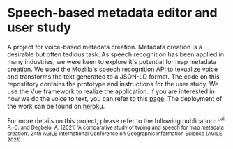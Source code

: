 # Speech-based metadata editor and user study

A project for voice-based metadata creation. Metadata creation is a desirable but often tedious task. As speech recognition has been applied in many industries, we were keen to explore it's potential for map metadata creation. We used the Mozilla's speech recognition API to texualize voice and transforms the text generated to a JSON-LD format. The code on this repostitory contains the prototype and instructions for the user study. We use the Vue framework to realize the application. If you are interested in how we do the voice to text, you can refer to this [page](https://github.com/duckravel/Metadata/blob/main/src/components/mictest.vue). The deployment of the work can be found on [heroku](https://enigmatic-basin-78677.herokuapp.com/). 

For more details on this project, please refer to the following publication: 
<sup>Lai, P.-C. and Degbelo, A. (2021) ‘A comparative study of typing and speech for map metadata creation’, 24th AGILE International Conference on Geographic Information Science (AGILE 2021).</sup>
